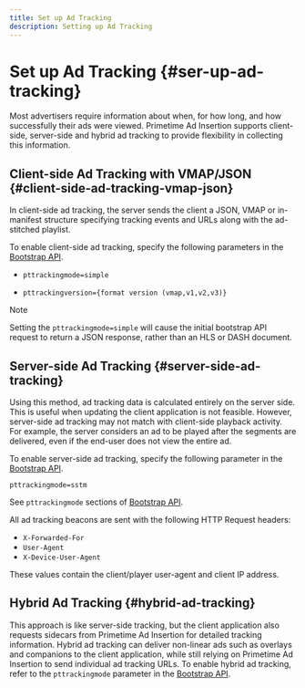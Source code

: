 ```yaml
---
title: Set up Ad Tracking
description: Setting up Ad Tracking
---
```


# Set up Ad Tracking {#ser-up-ad-tracking}

Most advertisers require information about when, for how long, and how successfully their ads were viewed. Primetime Ad Insertion supports client-side, server-side and hybrid ad tracking to provide flexibility in collecting this information.

## Client-side Ad Tracking with VMAP/JSON {#client-side-ad-tracking-vmap-json}

In client-side ad tracking, the server sends the client a JSON, VMAP or in-manifest structure specifying tracking events and URLs along with the ad-stitched playlist.

To enable client-side ad tracking, specify the following parameters in the [Bootstrap API](/help/primetime-ad-insertion/technical-reference/bootstrap-api.md).

* `pttrackingmode=simple`

* `pttrackingversion={format version (vmap,v1,v2,v3)}`

>[!NOTE]
>
>Setting the `pttrackingmode=simple` will cause the initial bootstrap API request to return a JSON response, rather than an HLS or DASH document.

<!-- **Daniel to check. The specified file in this statement does not exist.** 
More information about `pttrackingmode`, `pttrackingversion` formats, can be found in [API Reference: Manifest server query parameters](manifest-server-query-parameters.md). -->

<!--Show examples of how to request a sidecar] -->

## Server-side Ad Tracking {#server-side-ad-tracking}

Using this method, ad tracking data is calculated entirely on the server side. This is useful when updating the client application is not feasible. However, server-side ad tracking may not match with client-side playback activity. For example, the server considers an ad to be played after the segments are delivered, even if the end-user does not view the entire ad.

To enable server-side ad tracking, specify the following parameter in the [Bootstrap API](/help/primetime-ad-insertion/technical-reference/bootstrap-api.md).

`pttrackingmode=sstm`

See `pttrackingmode` sections of [Bootstrap API](/help/primetime-ad-insertion/technical-reference/bootstrap-api.md).

All ad tracking beacons are sent with the following HTTP Request headers:

* `X-Forwarded-For`
* `User-Agent`
* `X-Device-User-Agent`

These values contain the client/player user-agent and client IP address.

## Hybrid Ad Tracking {#hybrid-ad-tracking}

This approach is like server-side tracking, but the client application also requests sidecars from Primetime Ad Insertion for detailed tracking information. Hybrid ad tracking can deliver non-linear ads such as overlays and companions to the client application, while still relying on Primetime Ad Insertion to send individual ad tracking URLs.
To enable hybrid ad tracking, refer to the `pttrackingmode` parameter in the [Bootstrap API](/help/primetime-ad-insertion/technical-reference/bootstrap-api.md).
